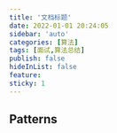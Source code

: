 ```yaml
---
title: '文档标题'
date: 2022-01-01 20:24:05
sidebar: 'auto'
categories: [算法]
tags: [面试,算法总结]
publish: false
hideInList: false
feature: 
sticky: 1
---
```


## Patterns